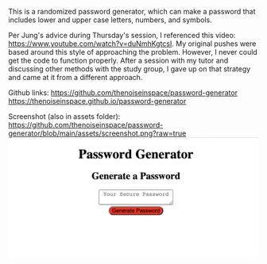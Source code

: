 This is a randomized password generator, which can make a password that includes lower and upper case letters, numbers, and symbols. 

Per Jung's advice during Thursday's session, I referenced this video: https://www.youtube.com/watch?v=duNmhKgtcsI. My original pushes were based around this style of approaching the problem. However, I never could get the code to function properly. After a session with my tutor and discussing other methods with the study group, I gave up on that strategy and came at it from a different approach. 

Github links:
https://github.com/thenoiseinspace/password-generator
<br>
https://thenoiseinspace.github.io/password-generator

Screenshot (also in assets folder):
https://github.com/thenoiseinspace/password-generator/blob/main/assets/screenshot.png?raw=true 
<img src="https://github.com/thenoiseinspace/password-generator/blob/main/assets/screenshot.png?raw=true">
